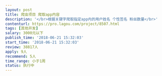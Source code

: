 ```yaml
---                
layout: post       
title: 爬虫项目 爬取app内容           
description: '</br>根据关键字爬取指定app内的用户姓名 个性签名 粉丝数量</br>'     
contenturl: https://pro.lagou.com/project/8507.html      
tags: [其他开发]            
salary: 3000元以下          
publish_time: '2018-06-21 15:32:03'         
start_time: '2018-06-21 15:32:03'           
review: 38817人                   
apply: 9人                   
recommend: 5人                   
time_range: 小于1周              
status: 执行中                  
---                 
```

